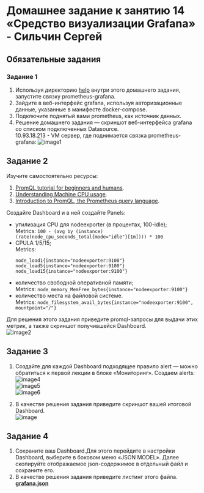 # Домашнее задание к занятию 14 «Средство визуализации Grafana» - Сильчин Сергей

## Обязательные задания

### Задание 1

1. Используя директорию [help](./help) внутри этого домашнего задания, запустите связку prometheus-grafana.
2. Зайдите в веб-интерфейс grafana, используя авторизационные данные, указанные в манифесте docker-compose.
3. Подключите поднятый вами prometheus, как источник данных.
4. Решение домашнего задания — скриншот веб-интерфейса grafana со списком подключенных Datasource.  
   10.93.18.213 - VM сервер, где поднимается связка prometheus-grafana:
   ![image1](https://github.com/user-attachments/assets/a8a6fffa-b955-4bea-b301-179bb66b4ed9)  

## Задание 2

Изучите самостоятельно ресурсы:

1. [PromQL tutorial for beginners and humans](https://valyala.medium.com/promql-tutorial-for-beginners-9ab455142085).
2. [Understanding Machine CPU usage](https://www.robustperception.io/understanding-machine-cpu-usage).
3. [Introduction to PromQL, the Prometheus query language](https://grafana.com/blog/2020/02/04/introduction-to-promql-the-prometheus-query-language/).

Создайте Dashboard и в ней создайте Panels:

- утилизация CPU для nodeexporter (в процентах, 100-idle);  
  Metrics: `100 - (avg by (instance) (rate(node_cpu_seconds_total{mode="idle"}[1m]))) * 100`  
- CPULA 1/5/15;  
  Metrics:
  ```
  node_load1{instance="nodeexporter:9100"}
  node_load5{instance="nodeexporter:9100"}
  node_load15{instance="nodeexporter:9100"}
  ```
- количество свободной оперативной памяти;  
  Metrics: `node_memory_MemFree_bytes{instance="nodeexporter:9100"}`
- количество места на файловой системе.  
  Metrics: `node_filesystem_avail_bytes{instance="nodeexporter:9100", mountpoint="/"}`

Для решения этого задания приведите promql-запросы для выдачи этих метрик, а также скриншот получившейся Dashboard.  
![image2](https://github.com/user-attachments/assets/f8bfdcb4-a08c-41f7-b4d4-56fd0511f394)


## Задание 3

1. Создайте для каждой Dashboard подходящее правило alert — можно обратиться к первой лекции в блоке «Мониторинг».
   Создаем alerts:
   ![image4](https://github.com/user-attachments/assets/dd567e28-cb79-4fc9-a77c-107b03c6db10)  
   ![image5](https://github.com/user-attachments/assets/78c9929f-68c3-4564-b56e-b48e8a0e5f91)  
   ![image6](https://github.com/user-attachments/assets/3c23f85c-96e4-458c-b5b9-6b0b58ab4e24)  

2. В качестве решения задания приведите скриншот вашей итоговой Dashboard.  
   ![image](https://github.com/user-attachments/assets/e4ed217e-2249-471d-ae49-7b1a318e9842)  


## Задание 4

1. Сохраните ваш Dashboard.Для этого перейдите в настройки Dashboard, выберите в боковом меню «JSON MODEL». Далее скопируйте отображаемое json-содержимое в отдельный файл и сохраните его.  
2. В качестве решения задания приведите листинг этого файла.  
[**grafana.json**](https://github.com/Daimero88/netology/blob/main/monitoring-hw/02/grafana.json)
